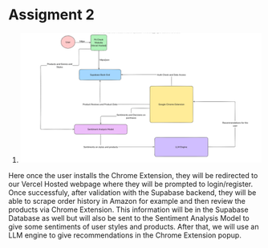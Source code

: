 # Assigment 2
1) ![Fit Check Architecture](./csc456part1.png)

Here once the user installs the Chrome Extension, they will be redirected to our Vercel Hosted webpage where they will be prompted to login/register. Once successfuly, after validation with the Supabase backend, they will be able to scrape order history in Amazon for example and then review the products via Chrome Extension. This information will be in the Supabase Database as well but will also be sent to the Sentiment Analysis Model to give some sentiments of user styles and products. After that, we will use an LLM engine to give recommendations in the Chrome Extension popup.

